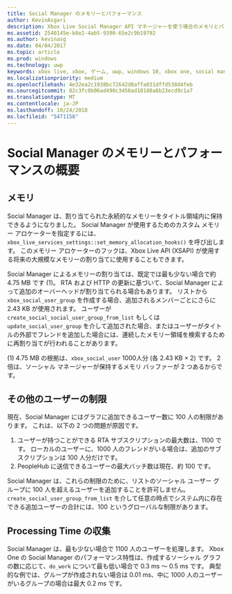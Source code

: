 ```yaml
---
title: Social Manager のメモリーとパフォーマンス
author: KevinAsgari
description: Xbox Live Social Manager API マネージャーを使う場合のメモリとパフォーマンスに関する考慮事項について説明します。
ms.assetid: 2540145e-b8e2-4ab5-9390-65e2c9b19792
ms.author: kevinasg
ms.date: 04/04/2017
ms.topic: article
ms.prod: windows
ms.technology: uwp
keywords: xbox live, xbox, ゲーム, uwp, windows 10, xbox one, social manager, people
ms.localizationpriority: medium
ms.openlocfilehash: 4e32ea2c1938bc72642d8affa031dffd538d4feb
ms.sourcegitcommit: 82c3fc0b06ad490c3456ad18180a6b23ecd9c1a7
ms.translationtype: MT
ms.contentlocale: ja-JP
ms.lasthandoff: 10/24/2018
ms.locfileid: "5471158"
---
```

# <a name="social-manager-memory-and-performance-overview"></a>Social Manager のメモリーとパフォーマンスの概要

## <a name="memory"></a>メモリ
Social Manager は、割り当てられた永続的なメモリーをタイトル領域内に保持できるようになりました。 Social Manager が使用するためのカスタム メモリー アロケーターを指定するには、`xbox_live_services_settings::set_memory_allocation_hooks()` を呼び出します。 このメモリー アロケーターのフックは、Xbox Live API (XSAPI) が使用する将来の大規模なメモリーの割り当てに使用することもできます。

Social Manager によるメモリーの割り当ては、既定では最も少ない場合で約 4.75 MB です (1)。 RTA および HTTP の更新に基づいて、Social Manager によって追加のオーバーヘッドが割り当てられる場合もあります。 リストから `xbox_social_user_group` を作成する場合、追加されるメンバーごとにさらに 2.43 KB が使用されます。 ユーザーが `create_social_social_user_group_from_list` もしくは `update_social_user_group` を介して追加された場合、またはユーザーがタイトルの外部でフレンドを追加した場合には、連続したメモリー領域を検索するために再割り当てが行われることがあります。

(1) 4.75 MB の根拠は、`xbox_social_user` 1000人分 (各 2.43 KB × 2) です。 2 倍は、ソーシャル マネージャーが保持するメモリ バッファーが 2 つあるからです。

## <a name="additional-user-limits"></a>その他のユーザーの制限
現在、Social Manager にはグラフに追加できるユーザー数に 100 人の制限があります。 これは、以下の 2 つの問題が原因です。

1. ユーザーが持つことができる RTA サブスクリプションの最大数は、1100 です。 ローカルのユーザーに、1000 人のフレンドがいる場合は、追加のサブスクリプションは 100 人分だけです。
2. PeopleHub に送信できるユーザーの最大バッチ数は現在、約 100 です。

Social Manager は、これらの制限のために、リストのソーシャル ユーザー グループに 100 人を超えるユーザーを追加することを許可しません。 `create_social_user_group_from_list` を介して任意の時点でシステム内に存在できる追加ユーザーの合計には、100 というグローバルな制限があります。

## <a name="processing-time"></a>Processing Time の収集
Social Manager は、最も少ない場合で 1100 人のユーザーを処理します。 Xbox One の Social Manager のパフォーマンス特性は、作成するソーシャル グラフの数に応じて、`do_work` について最も低い場合で 0.3 ms ～ 0.5 ms です。 典型的な例では、グループが作成されない場合は 0.01 ms、中に 1000 人のユーザーがいるグループの場合は最大 0.2 ms です。
